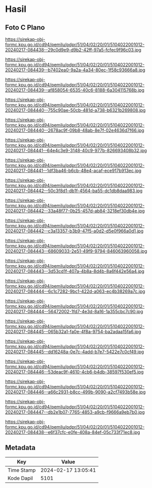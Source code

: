 # Hasil

## Foto C Plano

https://sirekap-obj-formc.kpu.go.id/cd94/pemilu/pdpr/51/04/02/20/01/5104022001012-20240217-084438--29c0d9e9-d9b2-42ff-97a5-fcfec9f96c03.jpg

https://sirekap-obj-formc.kpu.go.id/cd94/pemilu/pdpr/51/04/02/20/01/5104022001012-20240217-084439--b7402ea0-9a2a-4a34-80ec-1f58c93666a8.jpg

https://sirekap-obj-formc.kpu.go.id/cd94/pemilu/pdpr/51/04/02/20/01/5104022001012-20240217-084439--af858054-6535-40c6-8188-6a304115768b.jpg

https://sirekap-obj-formc.kpu.go.id/cd94/pemilu/pdpr/51/04/02/20/01/5104022001012-20240217-084440--755c90ae-50cb-481d-a738-b6321b269808.jpg

https://sirekap-obj-formc.kpu.go.id/cd94/pemilu/pdpr/51/04/02/20/01/5104022001012-20240217-084440--2678ac9f-09b8-48ab-8e7f-02e4636d7f66.jpg

https://sirekap-obj-formc.kpu.go.id/cd94/pemilu/pdpr/51/04/02/20/01/5104022001012-20240217-084441--64e4c3e9-3148-40c9-977b-826693408b32.jpg

https://sirekap-obj-formc.kpu.go.id/cd94/pemilu/pdpr/51/04/02/20/01/5104022001012-20240217-084441--1df3ba46-b6cb-48e4-acaf-ece917b913ec.jpg

https://sirekap-obj-formc.kpu.go.id/cd94/pemilu/pdpr/51/04/02/20/01/5104022001012-20240217-084442--50c3f8d1-db1f-4564-ba55-dc1db8daa983.jpg

https://sirekap-obj-formc.kpu.go.id/cd94/pemilu/pdpr/51/04/02/20/01/5104022001012-20240217-084442--33a48f77-0b25-457d-ab84-3218ef30db4e.jpg

https://sirekap-obj-formc.kpu.go.id/cd94/pemilu/pdpr/51/04/02/20/01/5104022001012-20240217-084442--c3a13357-b3b9-47f5-a0d2-d5e0f966a0d1.jpg

https://sirekap-obj-formc.kpu.go.id/cd94/pemilu/pdpr/51/04/02/20/01/5104022001012-20240217-084443--68609033-2e51-49f9-9794-846063960058.jpg

https://sirekap-obj-formc.kpu.go.id/cd94/pemilu/pdpr/51/04/02/20/01/5104022001012-20240217-084443--3d53cd1f-407a-4b8a-8d4b-8a6f442e56a4.jpg

https://sirekap-obj-formc.kpu.go.id/cd94/pemilu/pdpr/51/04/02/20/01/5104022001012-20240217-084444--6c1c7282-9bc1-422d-a063-ec4b38269a7c.jpg

https://sirekap-obj-formc.kpu.go.id/cd94/pemilu/pdpr/51/04/02/20/01/5104022001012-20240217-084444--56472002-1fd7-4e3d-8a16-1a355cbc7c90.jpg

https://sirekap-obj-formc.kpu.go.id/cd94/pemilu/pdpr/51/04/02/20/01/5104022001012-20240217-084445--065b32a1-fa0e-4f8a-9754-ba2adaa15fa6.jpg

https://sirekap-obj-formc.kpu.go.id/cd94/pemilu/pdpr/51/04/02/20/01/5104022001012-20240217-084445--dd16248a-0e7c-4add-b7e7-5422e7c0cf49.jpg

https://sirekap-obj-formc.kpu.go.id/cd94/pemilu/pdpr/51/04/02/20/01/5104022001012-20240217-084446--53deac9f-4610-4cb6-b4db-38597f530ef5.jpg

https://sirekap-obj-formc.kpu.go.id/cd94/pemilu/pdpr/51/04/02/20/01/5104022001012-20240217-084446--a66c2931-b8cc-499b-9090-a2cf7493b58e.jpg

https://sirekap-obj-formc.kpu.go.id/cd94/pemilu/pdpr/51/04/02/20/01/5104022001012-20240217-084447--db2e1b07-7765-4853-a9cb-f9666a9eb7b0.jpg

https://sirekap-obj-formc.kpu.go.id/cd94/pemilu/pdpr/51/04/02/20/01/5104022001012-20240217-084438--e6f37cfc-e0fe-408a-84ef-05c733f71ec8.jpg


## Metadata

| Key        | Value               |
| ---------- | ------------------- |
| Time Stamp | 2024-02-17 13:05:41 |
| Kode Dapil | 5101                |



